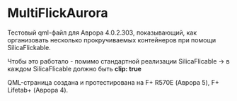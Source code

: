 # MultiFlickAurora

Тестовый qml-файл для Аврора 4.0.2.303, показывающий, как организовать несколько прокручиваемых контейнеров при помощи SilicaFlickable.

Чтобы это работало - помимо стандартной реализации SilicaFlicable -> в каждом SilicaFlicable должно быть <b>clip: true</b>

QML-страница создана и протестирована на F+ R570E (Аврора 5), F+ Lifetab+ (Аврора 4).
